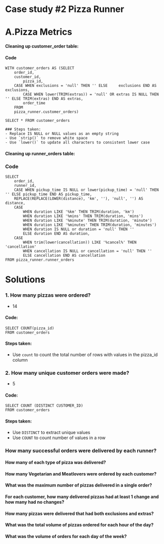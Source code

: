 # Case study #2 Pizza Runner
# A.Pizza Metrics

#### Cleaning up customer_order table:

#### Code
```
WITH customer_orders AS (SELECT 
	order_id,
	customer_id, 
    	pizza_id,
	CASE WHEN exclusions = 'null' THEN '' ELSE 	   exclusions END AS exclusions,
    	CASE WHEN lower(TRIM(extras)) = 'null' OR extras IS NULL THEN '' ELSE TRIM(extras) END AS extras,
    	order_time
	FROM
	pizza_runner.customer_orders)

SELECT * FROM customer_orders

### Steps taken: 
- Replace IS NULL or NULL values as an empty string 
- Use `strip()` to remove white space
- Use `lower()` to update all characters to consistent lower case 

```

#### Cleaning up runner_orders table:

### Code

```
SELECT 
    order_id,
    runner_id,
    CASE WHEN pickup_time IS NULL or lower(pickup_time) = 'null' THEN '' ELSE pickup_time END AS pickup_time,
    REPLACE(REPLACE(LOWER(distance), 'km', ''), 'null', '') AS distance,
    CASE 
    	WHEN duration LIKE '%km' THEN TRIM(duration, 'km') 
        WHEN duration LIKE '%mins' THEN TRIM(duration, 'mins')
        WHEN duration LIKE '%minute' THEN TRIM(duration, 'minute')
        WHEN duration LIKE '%minutes' THEN TRIM(duration, 'minutes')
        WHEN duration IS NULL or duration = 'null' THEN '' 
        ELSE duration END AS duration,
    CASE
    	WHEN trim(lower(cancellation)) LIKE '%cancel%' THEN 'cancellation'
        WHEN cancellation IS NULL or cancellation = 'null' THEN ''
        ELSE cancellation END AS cancellation
FROM pizza_runner.runner_orders
```

# Solutions
### 1. How many pizzas were ordered?
- 14

#### Code:
```
SELECT COUNT(pizza_id)
FROM customer_orders
```

#### Steps taken:
- Use `count` to count the total number of rows with values in the pizza_id column



### 2. How many unique customer orders were made?
- 5

#### Code:
```
SELECT COUNT (DISTINCT CUSTOMER_ID)
FROM customer_orders
```

#### Steps taken:
- Use `DISTINCT` to extract unique values
- Use `COUNT` to count number of values in a row


### How many successful orders were delivered by each runner?


#### How many of each type of pizza was delivered?
#### How many Vegetarian and Meatlovers were ordered by each customer?
#### What was the maximum number of pizzas delivered in a single order?
#### For each customer, how many delivered pizzas had at least 1 change and how many had no changes?
#### How many pizzas were delivered that had both exclusions and extras?
#### What was the total volume of pizzas ordered for each hour of the day?
#### What was the volume of orders for each day of the week?
